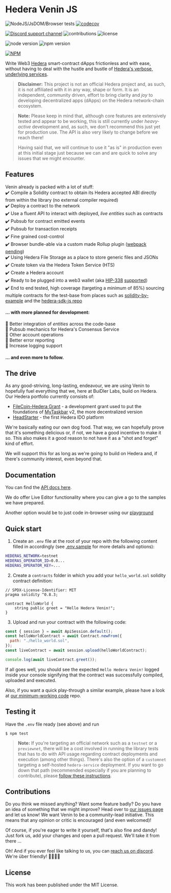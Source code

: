 # Hedera Venin JS

![NodeJS/JsDOM/Browser tests](https://img.shields.io/github/workflow/status/buidler-labs/hashgraph-venin-js/test-nodejs-jsdom-browser?style=flat-square&label=tests&color=yellowgreen)
[![codecov](https://img.shields.io/codecov/c/github/buidler-labs/hashgraph-venin-js?style=flat-square)](https://codecov.io/gh/buidler-labs/hashgraph-venin-js)

[![Discord support channel](https://img.shields.io/discord/949250301792239686?style=flat-square)](https://discord.com/invite/4mYCre869F)
![contributions](https://img.shields.io/badge/PRs-welcome-brightgreen.svg?style=flat-square)
![license](https://img.shields.io/github/license/buidler-labs/hashgraph-venin-js.svg?colorB=ff0000&style=flat-square)

![node version](https://img.shields.io/badge/Node.js-%3E%3D14.8.0-orange.svg?style=flat-square)
![npm version](https://img.shields.io/npm/v/@buidlerlabs/hashgraph-venin-js.svg?style=flat-square)

[![NPM](https://nodei.co/npm/@buidlerlabs/hashgraph-venin-js.png?mini=true)](https://nodei.co/npm/@buidlerlabs/hashgraph-venin-js/)

Write Web3 [Hedera](https://hedera.com/) smart-contract dApps frictionless and with ease, without having to deal with the hustle and bustle of [Hedera's verbose, underlying services](https://docs.hedera.com/guides/docs/sdks).

> **Disclaimer:** This project is not an official Hedera project and, as such, it is not affiliated with it in any way, shape or form. It is an independent, community driven, effort to bring clarity and _joy_ to developing decentralized apps (dApps) on the Hedera network-chain ecosystem.

> **Note:** Please keep in mind that, although core features are extensively tested and appear to be working, this is still currently under _heavy-active_ development and, as such, we don't recommend this just yet for production use. The API is also very likely to change before we reach there!
>
> Having said that, we will continue to use it "as is" in production even at this initial stage just because we can and are quick to solve any issues that we might encounter.

## Features

Venin already is packed with a lot of stuff:  
✔️ Compile a Solidity contract to obtain its Hedera accepted ABI directly from within the library (no external compiler required)  
✔️ Deploy a contract to the network  
✔️ Use a fluent API to interact with deployed, _live entities_ such as contracts  
✔️ Pubsub for contract emitted events  
✔️ Pubsub for transaction receipts  
✔️ Fine grained cost-control  
✔️ Browser bundle-able via a custom made Rollup plugin ([webpack pending](https://github.com/buidler-labs/hashgraph-venin-js/issues/26))  
✔️ Using Hedera File Storage as a place to store generic files and JSONs  
✔️ Create token via the Hedera Token Service (HTS)  
✔️ Create a Hedera account  
✔️ Ready to be plugged into a web3 wallet (aka [HIP-338](https://hips.hedera.com/hip/hip-338) [supported](./guides//wallet.md))  
✔️ End to end tested, high coverage (targeting a minimum of 85%) sourcing multiple contracts for the test-base from places such as [solidity-by-example](https://solidity-by-example.org/) and the [hedera-sdk-js repo](https://github.com/hashgraph/hedera-sdk-js/tree/main/examples)

#### ... with more planned for development:

🔲 Better integration of _entities_ across the code-base  
🔲 Pubsub mechanics for Hedera's Consensus Service  
🔲 Other account operations  
🔲 Better error reporting  
🔲 Increase logging support

#### ... and even more to follow.

## The drive

As any good-striving, long-lasting, endeavour, we are using Venin to hopefully fuel everything that we, here at BuiDler Labs, build on Hedera. Our Hedera portfolio currently consists of:

- [FileCoin-Hedera Grant](https://github.com/taskbar-team/hedera-filecoin-devgrant) - a development grant used to put the foundations of [MyTaskbar](https://mytaskbar.io/) v2, the more decentralized version
- [HeadStarter](headstarter.org) - the first Hedera IDO platform

We're basically eating our own dog food. That way, we can hopefully prove that it's something delicious or, if not, we have a good incentive to make it so. This also makes it a good reason to not have it as a "shot and forget" kind of effort.

We will support this for as long as we're going to build on Hedera and, if there's community interest, even beyond that.

## Documentation

You can find the [API docs here](https://hsj-docs.buidlerlabs.com/).

We do offer Live Editor functionality where you can give a go to the samples we have prepared.

Another option would be to just code in-browser using our [playground](https://hsj-docs.buidlerlabs.com/markdown/playground)

## Quick start

1. Create an `.env` file at the root of your repo with the following content filled in accordingly (see [.env.sample](./.env.sample) for more details and options):

```sh
HEDERAS_NETWORK=testnet
HEDERAS_OPERATOR_ID=0.0...
HEDERAS_OPERATOR_KEY=...
```

2. Create a `contracts` folder in which you add your `hello_world.sol` solidity contract definition:

```solidity
// SPDX-License-Identifier: MIT
pragma solidity ^0.8.3;

contract HelloWorld {
    string public greet = "Hello Hedera Venin!";
}
```

3. Upload and run your contract with the following code:

```js
const { session } = await ApiSession.default();
const helloWorldContract = await Contract.newFrom({
  path: "./hello_world.sol",
});
const liveContract = await session.upload(helloWorldContract);

console.log(await liveContract.greet());
```

If all goes well, you should see the expected `Hello Hedera Venin!` logged inside your console signifying that the contract was successfully compiled, uploaded and executed.

Also, if you want a quick play-through a similar example, please have a look at [our minimum-working code](https://github.com/buidler-labs/hsj-example) repo.

## Testing it

Have the `.env` file ready (see above) and run

```
$ npm test
```

> **Note:** If you're targeting an official network such as a `testnet` or a `previewnet`, there will be a cost involved in running the library tests that has to do with API usage regarding contract deployments and execution (among other things). There's also the option of a `customnet` targeting a self-hosted `hedera-service` deployment. If you want to go down that path (recommended especially if you are planning to contribute), please [follow these instructions](https://github.com/buidler-labs/dockerized-hedera-services).

## Contributions

Do you think we missed anything? Want some feature badly? Do you have an idea of something that we might improve? Head over to [our issues page](https://github.com/buidler-labs/hashgraph-venin-js/issues) and let us know! We want Venin to be a community-lead initiative. This means that any opinion or critic is encouraged (and even welcomed)!

Of course, if you're eager to write it yourself, that's also fine and dandy! Just fork us, add your changes and open a pull request. We'll take it from there ...

Oh! And if you ever feel like talking to us, you can [reach us on discord](https://discord.gg/4mYCre869F). We're über friendly! 👨‍👩‍👧‍👦

## License

This work has been published under the MIT License.
